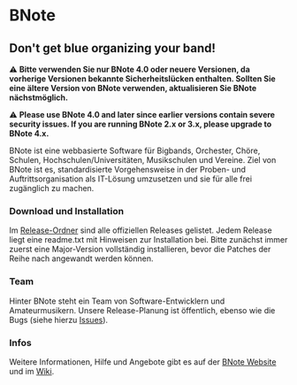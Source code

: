 # BNote

## Don't get blue organizing your band!

⚠️ **Bitte verwenden Sie nur BNote 4.0 oder neuere Versionen, da vorherige Versionen bekannte Sicherheitslücken enthalten. Sollten Sie eine ältere Version von BNote verwenden, aktualisieren Sie BNote nächstmöglich.**

⚠️ **Please use BNote 4.0 and later since earlier versions contain severe security issues. If you are running BNote 2.x or 3.x, please upgrade to BNote 4.x.**

BNote ist eine webbasierte Software für Bigbands, Orchester, Chöre, Schulen, Hochschulen/Universitäten, Musikschulen und Vereine. Ziel von BNote ist es, standardisierte Vorgehensweise in der Proben- und Auftrittsorganisation als IT-Lösung umzusetzen und sie für alle frei zugänglich zu machen.

### Download und Installation

Im [Release-Ordner](BNote-Releases/BNote) sind alle offiziellen Releases gelistet. Jedem Release liegt eine readme.txt mit Hinweisen zur Installation bei. Bitte zunächst immer zuerst eine Major-Version vollständig installieren, bevor die Patches der Reihe nach angewandt werden können.

### Team

Hinter BNote steht ein Team von Software-Entwicklern und Amateurmusikern. Unsere Release-Planung ist öffentlich, ebenso wie die Bugs (siehe hierzu [Issues](../../issues)).

### Infos

Weitere Informationen, Hilfe und Angebote gibt es auf der [BNote Website](http://www.bnote.info) und im [Wiki](../../wiki).

